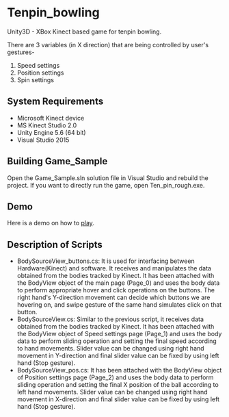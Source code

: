 # Tenpin_bowling
Unity3D - XBox Kinect based game for tenpin bowling.

There are 3 variables (in X direction) that are being controlled by user's gestures-
1) Speed settings
2) Position settings
3) Spin settings

## System Requirements
- Microsoft Kinect device
- MS Kinect Studio 2.0
- Unity Engine 5.6 (64 bit)
- Visual Studio 2015

## Building Game_Sample
Open the Game_Sample.sln solution file in Visual Studio and rebuild the project. 
If you want to directly run the game, open Ten_pin_rough.exe.

## Demo
Here is a demo on how to [play](https://www.behance.net/gallery/70237777/AR-based-Tenpin-Bowling).


## Description of Scripts
- BodySourceView_buttons.cs: It is used for interfacing between Hardware(Kinect) and software. It receives and manipulates the data obtained from the bodies tracked by Kinect. It has been attached with the BodyView object of the main page (Page_0) and uses the body data to perform appropriate hover and click operations on the buttons. The right hand's Y-direction movement can decide which buttons we are hovering on, and swipe gesture of the same hand simulates click on that button.
- BodySourceView.cs: Similar to the previous script, it receives data obtained from the bodies tracked by Kinect. It has been attached with the BodyView object of Speed settings page (Page_1) and uses the body data to perform sliding operation and setting the final speed according to hand movements. Slider value can be changed using right hand movement in Y-direction and final slider value can be fixed by using left hand (Stop gesture).
- BodySourceView_pos.cs: It has been attached with the BodyView object of Position settings page (Page_2) and uses the body data to perform sliding operation and setting the final X position of the ball according to left hand movements. Slider value can be changed using right hand movement in X-direction and final slider value can be fixed by using left hand (Stop gesture).
